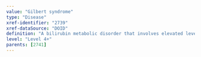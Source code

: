 ```yaml
---
value: "Gilbert syndrome"
type: "Disease"
xref-identifier: "2739"
xref-dataSource: "DOID"
definition: "A bilirubin metabolic disorder that involves elevated levels of unconjugated bilirubin as bilirubin is not being conjugated as a result of reduced glucuronyltransferase activity.|OMIM mapping confirmed by DO. [SN]."
level: "Level 4+"
parents: [2741]
---
```

